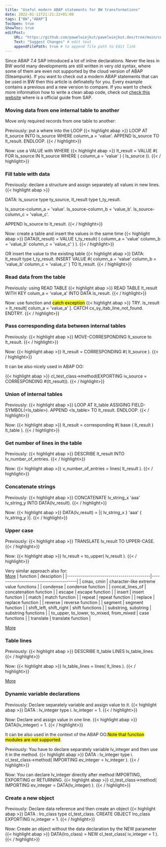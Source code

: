 ```yaml
---
title: "Useful modern ABAP statements for BW transformations"
date: 2022-01-11T21:21:22+01:00
tags: ["BW","ABAP"]
TocOpen: true
ShowToc: true
editPost:
    URL: "https://github.com/pawelwiejkut/pawelwiejkut.dev/tree/main/content"
    Text: "Suggest Changes" # edit text
    appendFilePath: true # to append file path to Edit link
---
```


Since ABAP 7.4 SAP introduced a lot of inline declarations. Never the less in BW world many developments are still written in very old syntax, where some of them are even not supported by the cloud version of ABAP (Steampunk). If you want to check out a modern ABAP statements that can be used in BW then this article is definatelly for you. Every example contains a previous and a new version to compare. If you want to check more information how to write a clean abap code, check out [check this website](https://github.com/SAP/styleguides/blob/main/clean-abap/CleanABAP.md) where is a official guide from SAP.

### Moving data from one internal table to another 

Move only required records from one table to another:

Previously: put a where into the LOOP
{{< highlight abap >}}
LOOP AT lt_source INTO ls_source WHERE column_a = 'value'.
 APPEND ls_source TO lt_result.
ENDLOOP.
{{< / highlight>}}

Now: use a VALUE with WHERE
{{< highlight abap >}}
lt_result = VALUE #( FOR ls_source IN lt_source WHERE ( column_a = 'value' ) ( ls_source )).
{{< / highlight>}}

### Fill table with data 

Previously: declare a structure and assign separately all values in new lines.
{{< highlight abap >}}

DATA: ls_source type ty_source,
      lt_result type t_ty_result.

ls_source-column_a = 'value'.
ls_source-column_b = 'value_b'.
ls_source-column_c = 'value_c'.

APPEND ls_source to lt_result.
{{< / highlight>}}

Now: create a table and insert the values in the same time
{{< highlight abap >}}
DATA(lt_result) = VALUE t_ty_result( ( column_a = 'value' column_b = 'value_b' column_c = 'value_c' ) ).
{{< / highlight>}}

OR insert the value to the existing table
{{< highlight abap >}}
DATA: lt_result type t_ty_result.
INSERT VALUE #( column_a = 'value' column_b = 'value_b' column_c = 'value_c' ) TO lt_result.
{{< / highlight>}}

### Read data from the table 

Previously: using READ TABLE
{{< highlight abap >}}
READ TABLE lt_result WITH KEY colum_a = 'value_a' INTO DATA ls_result.
{{< / highlight>}}

Now: use function and <mark>catch exception</mark>
{{< highlight abap >}}
TRY.
 ls_result = lt_result[ colum_a = 'value_a' ].
CATCH cx_sy_itab_line_not_found.
ENDTRY.
{{< / highlight>}}

### Pass corresponding data between internal tables

Previously:
{{< highlight abap >}}
MOVE-CORRESPONDING lt_source to lt_result.
{{< / highlight>}}

Now:
{{< highlight abap >}}
lt_result = CORRESPONDING #( lt_source ).
{{< / highlight>}}

It can be also nicely used in ABAP OO:

{{< highlight abap >}}
cl_test_class->method(EXPORTING iv_source = CORRESPONDING #(lt_result)).
{{< / highlight>}}

### Union of internal tables

Previously:
{{< highlight abap >}}
LOOP AT lt_table ASSIGING FIELD-SYMBOL(<ls_table>).
 APPEND <ls_table> TO lt_result.
ENDLOOP.
{{< / highlight>}}

Now:
{{< highlight abap >}}
lt_result = corresponding #(  base ( lt_result )  lt_table ).
{{< / highlight>}}

### Get number of lines in the table

Previously:
{{< highlight abap >}}
DESCRIBE lt_result INTO lv_number_of_entries.
{{< / highlight>}}

Now:
{{< highlight abap >}}
v_number_of_entries = lines( lt_result  ).
{{< / highlight>}}

### Concatenate strings

Previously:
{{< highlight abap >}}
CONCATENATE lv_string_x 'aaa' lv_string_y INTO DATA(lv_result).
{{< / highlight>}}

Now:
{{< highlight abap >}}
DATA(lv_result) = |{ lv_string_x } 'aaa' { lv_string_y }|.
{{< / highlight>}}

### Upper case

Previously:
{{< highlight abap >}}
TRANSLATE lv_result TO UPPER-CASE.
{{< / highlight>}}

Now:
{{< highlight abap >}}
lv_result = to_upper( lv_result  ).
{{< / highlight>}}

Very similar approach also for:</br> [More](https://help.sap.com/doc/abapdocu_752_index_htm/7.52/en-US/abenprocess_functions.htm)
| function                                 | desciption                             |
|------------------------------------------|----------------------------------------|
| cmax, cmin                               | character-like extreme value functions |
| condense                                 | condense function                      |
| concat_lines_of                          | concatenation function                 |
| escape                                   | escape function                        |
| insert                                   | insert function                        |
| match                                    | match function                         |
| repeat                                   | repeat function                        |
| replace                                  | replace function                       |
| reverse                                  | reverse function                       |
| segment                                  | segment function                       |
| shift_left, shift_right                  | shift functions                        |
| substring, substring                     | substring functions                    |
| to_upper, to_lower, to_mixed, from_mixed | case functions                         |
| translate                                | translate function                     |

[More](https://help.sap.com/doc/abapdocu_752_index_htm/7.52/en-US/abenprocess_functions.htm)


### Table lines

Previously:
{{< highlight abap >}}
DESCRIBE lt_table LINES lv_table_lines.
{{< / highlight>}}

Now:
{{< highlight abap >}}
lv_table_lines = lines( lt_lines  ).
{{< / highlight>}}

[More](https://help.sap.com/doc/abapdocu_751_index_htm/7.51/en-us/abentable_functions.htm)

### Dynamic variable declarations

Previously:
Declare separately variable and assign value to it.
{{< highlight abap >}}
DATA : lv_integer type i.
lv_integer = 1.
{{< / highlight>}}

Now:
Declare and assign value in one line.
{{< highlight abap >}}
DATA(lv_integer) = 1.
{{< / highlight>}}

It can be also used in the context of the ABAP OO.<mark>Note that function modules are not supported</mark>.

Previously:
You have to declare separately variable lv_integer and then use it in the method. 
{{< highlight abap >}}
DATA : lv_integer type i.
cl_test_class->method( IMPORTING ev_integer = lv_integer  ).
{{< / highlight>}}

Now:
You can declare lv_integer directly after method IMPORTING, EXPORTING or RETURNING.
{{< highlight abap >}}
cl_test_class->method( IMPORTING ev_integer = DATA(lv_integer)  ).
{{< / highlight>}}

### Create a new object

Previously: Declare data reference and then create an object
{{< highlight abap >}}
DATA : lro_class type cl_test_class.
CREATE OBJECT lro_class 
   EXPORTING iv_integer = 1.
{{< / highlight>}}

Now: Create an object without the data declaration by the NEW parameter
{{< highlight abap >}}
DATA(lro_class) = NEW cl_test_class( iv_integer = 1 ).
{{< / highlight>}}
